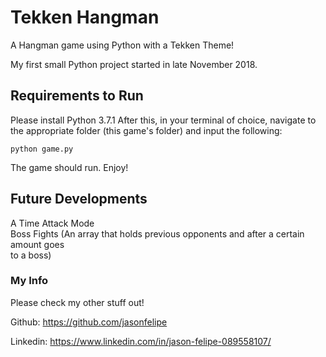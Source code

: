 # Tekken Hangman
A Hangman game using Python with a Tekken Theme! 

My first small Python project started in late November 2018. 

## Requirements to Run
Please install Python 3.7.1 
After this, in your terminal of choice, navigate 
to the appropriate folder (this game's folder) 
and input the following: 
```
python game.py
``` 
The game should run. Enjoy! 

## Future Developments
A Time Attack Mode  
Boss Fights (An array that holds previous opponents and after a certain amount goes  
to a boss) 


### My Info 
Please check my other stuff out! 

Github: 
https://github.com/jasonfelipe 

Linkedin: 
https://www.linkedin.com/in/jason-felipe-089558107/ 

